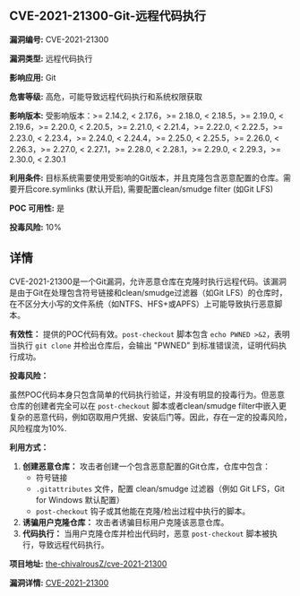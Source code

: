 ## CVE-2021-21300-Git-远程代码执行

**漏洞编号:** CVE-2021-21300

**漏洞类型:** 远程代码执行

**影响应用:** Git

**危害等级:** 高危，可能导致远程代码执行和系统权限获取

**影响版本:** 受影响版本：>= 2.14.2, < 2.17.6，>= 2.18.0, < 2.18.5，>= 2.19.0, < 2.19.6，>= 2.20.0, < 2.20.5，>= 2.21.0, < 2.21.4，>= 2.22.0, < 2.22.5，>= 2.23.0, < 2.23.4，>= 2.24.0, < 2.24.4，>= 2.25.0, < 2.25.5，>= 2.26.0, < 2.26.3，>= 2.27.0, < 2.27.1，>= 2.28.0, < 2.28.1，>= 2.29.0, < 2.29.3，>= 2.30.0, < 2.30.1

**利用条件:** 目标系统需要使用受影响的Git版本，并且克隆包含恶意配置的仓库。需要开启core.symlinks (默认开启), 需要配置clean/smudge filter (如Git LFS)

**POC 可用性:** 是

**投毒风险:** 10%

## 详情

CVE-2021-21300是一个Git漏洞，允许恶意仓库在克隆时执行远程代码。该漏洞是由于Git在处理包含符号链接和clean/smudge过滤器（如Git LFS）的仓库时，在不区分大小写的文件系统（如NTFS、HFS+或APFS）上可能导致执行恶意脚本。 

**有效性：** 提供的POC代码有效。`post-checkout` 脚本包含 `echo PWNED >&2`，表明当执行 `git clone` 并检出仓库后，会输出 "PWNED" 到标准错误流，证明代码执行成功。

**投毒风险：**  

虽然POC代码本身只包含简单的代码执行验证，并没有明显的投毒行为。但恶意仓库的创建者完全可以在 `post-checkout` 脚本或者clean/smudge filter中嵌入更复杂的恶意代码，例如窃取用户凭据、安装后门等。因此，存在一定的投毒风险，风险程度为10%.

**利用方式：** 

1.  **创建恶意仓库：** 攻击者创建一个包含恶意配置的Git仓库，仓库中包含：
    *   符号链接
    *   `.gitattributes` 文件，配置 clean/smudge 过滤器（例如 Git LFS，Git for Windows 默认配置）
    *   `post-checkout` 钩子或其他能在克隆/检出过程中执行的脚本。
2.  **诱骗用户克隆仓库：** 攻击者诱骗目标用户克隆该恶意仓库。
3.  **代码执行：** 当用户克隆仓库并检出代码时，恶意 `post-checkout` 脚本被执行，导致远程代码执行。

**项目地址:** [the-chivalrousZ/cve-2021-21300](https://github.com/the-chivalrousZ/cve-2021-21300)

**漏洞详情:** [CVE-2021-21300](https://nvd.nist.gov/vuln/detail/CVE-2021-21300)